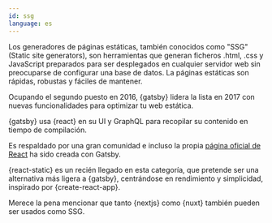 ```yaml
---
id: ssg  
language: es
---
```


Los generadores de páginas estáticas, también conocidos como "SSG" (Static site generators), son herramientas que generan ficheros .html, .css y JavaScript preparados para ser desplegados en cualquier servidor web sin preocuparse de configurar una base de datos.
La páginas estáticas son rápidas, robustas y fáciles de mantener.

Ocupando el segundo puesto en 2016, {gatsby} lidera la lista en 2017 con nuevas funcionalidades para optimizar tu web estática.

{gatsby} usa {react} en su UI y GraphQL para recopilar su contenido en tiempo de compilación.

Es respaldado por una gran comunidad e incluso la propia [página oficial de React](https://reactjs.org) ha sido creada con Gatsby.

{react-static} es un recién llegado en esta categoría, que pretende ser una alternativa más ligera a {gatsby}, centrándose en rendimiento y simplicidad, inspirado por {create-react-app}.

Merece la pena mencionar que tanto {nextjs} como {nuxt} también pueden ser usados como SSG.

